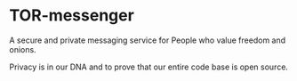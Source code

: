 # TOR-messenger

A secure and private messaging service for People who value freedom and onions.

Privacy is in our DNA and to prove that our entire code base is open source.
